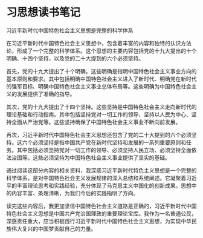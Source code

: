 # 习思想读书笔记

习近平新时代中国特色社会主义思想是完整的科学体系

在习近平新时代中国特色社会主义思想中，包含着丰富的内容和独特的认识方法论，形成了一个完整的科学体系。这个思想的主要内容包括党的十九大提出的十个明确、十四个坚持，以及党的二十大提到的六个必须坚持。

首先，党的十九大提出了十个明确。这些明确是指明中国特色社会主义事业方向的基本原则和要求。其中包括明确中国特色社会主义进入了新时代、明确党在新时代的强军目标、明确中国特色社会主义事业总体布局等。这些明确为中国特色社会主义的发展提供了准确的指导。

其次，党的十九大提出了十四个坚持。这些坚持是中国特色社会主义走向新时代的理论基础和行动指南。其中包括坚持党对一切工作的领导、坚持以人民为中心、坚持全面从严治党等。这些坚持确保了中国特色社会主义事业不断向前发展。

再次，习近平新时代中国特色社会主义思想还包含了党的二十大提到的六个必须坚持。这六个必须坚持是指中国共产党在新时代坚持和发展的一系列重要原则和任务。其中包括必须坚持党对一切工作的领导、必须坚持人民立场、必须坚持全面依法治国等。这些必须坚持为中国特色社会主义事业提供了坚实的基础。

通过阅读这部分内容的相关资料，我深感习近平新时代特色主义思想是一个完整的科学体系，是对中国特色社会主义发展规律的深入总结和系统阐述。它凝聚着习近平的丰富理论思考和实践经验，充分体现了马克思主义中国化的创新成果。思想中的内容丰富、条理清晰，为我们今后的实践指明了方向。

读完这些内容后，我更加坚信中国特色社会主义道路是正确的，习近平新时代中国特色社会主义思想是中国共产党治国理政的重要理论宝库。我作为一名普通公民，深感责任重大，应当积极践行习近平新时代中国特色社会主义思想，为实现中华民族伟大复兴的中国梦贡献自己的力量。
